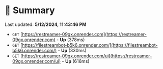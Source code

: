 # 📖 Summary
Last updated: **5/12/2024, 11:43:46 PM**

- `GET` [https://restreamer-09gx.onrender.com](https://restreamer-09gx.onrender.com) - **Up** (378ms)
- `GET` [https://filestreambot-b5k6.onrender.com/](https://filestreambot-b5k6.onrender.com/) - **Up** (330ms)
- `GET` [https://restreamer-09gx.onrender.com/ui](https://restreamer-09gx.onrender.com/ui) - **Up** (616ms)
